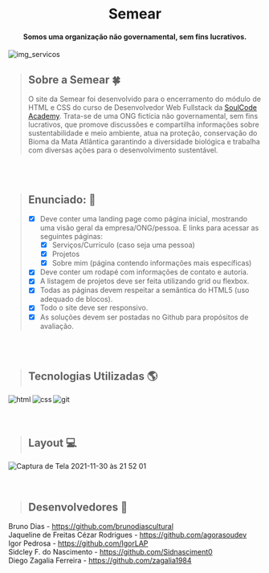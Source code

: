 <h1 align="center">Semear</h1>
<h4 align="center">Somos uma organização não governamental, sem fins lucrativos.</h4>

![img_servicos](https://user-images.githubusercontent.com/83181304/144151206-c87974fd-5973-4b67-9f7a-e5c674a08224.jpg)


> ## Sobre a Semear :four_leaf_clover:
> O site da Semear foi desenvolvido para o encerramento do módulo de HTML e CSS do curso de Desenvolvedor Web Fullstack da [SoulCode Academy](https://soulcodeacademy.org/).
Trata-se de uma ONG fictícia não governamental, sem fins lucrativos, que promove discussões e compartilha informações sobre sustentabilidade e meio ambiente, atua na proteção, conservação do Bioma da Mata Atlântica garantindo a diversidade biológica e trabalha com diversas ações para o desenvolvimento sustentável.
<br>
<br>

> ## Enunciado: :deciduous_tree:
> - [x] Deve conter uma landing page como página inicial, mostrando uma visão geral da empresa/ONG/pessoa. E links para acessar as seguintes páginas:
>    - [x] Serviços/Currículo (caso seja uma pessoa)
>    - [x] Projetos
>    - [x] Sobre mim (página contendo informações mais específicas)
> - [x] Deve conter um rodapé com informações de contato e autoria.
> - [x] A listagem de projetos deve ser feita utilizando grid ou flexbox.
> - [x] Todas as páginas devem respeitar a semântica do HTML5 (uso adequado de blocos).
> - [x] Todo o site deve ser responsivo.
> - [x] As soluções devem ser postadas no Github para propósitos de avaliação.
<br>
<br>

> ## Tecnologias Utilizadas :earth_americas:
<p>
<img align="left" alt="html" src="https://img.shields.io/badge/HTML5-E34F26?style=for-the-badge&logo=html5&logoColor=white" />
<img align="left" align="left" alt="css" src="https://img.shields.io/badge/CSS3-1572B6?style=for-the-badge&logo=css3&logoColor=white" />
<img align="left" align="left" alt="git" src="https://img.shields.io/badge/Git-F05032?style=for-the-badge&logo=git&logoColor=white" />
</p>  

<br> 
<br>
<br>

> ## Layout 💻

![Captura de Tela 2021-11-30 às 21 52 01](https://user-images.githubusercontent.com/83181304/144152080-a4dac38e-1b45-4bae-b39e-064c29a3c770.png)

<br>

> ## Desenvolvedores 🚀 

Bruno Dias - https://github.com/brunodiascultural <br>
Jaqueline de Freitas Cézar Rodrigues - https://github.com/agorasoudev <br>
Igor Pedrosa - https://github.com/IgorLAP <br>
Sidcley F. do Nascimento - https://github.com/Sidnasciment0 <br>
Diego Zagalia Ferreira - https://github.com/zagalia1984

